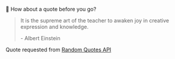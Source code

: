 📣 How about a quote before you go?

> It is the supreme art of the teacher to awaken joy in creative expression and knowledge.
>
> <p>- Albert Einstein</p>

Quote requested from [Random Quotes API](https://github.com/lukePeavey/quotable)
